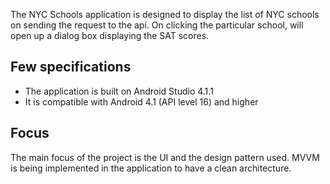 The NYC Schools application is designed to display the list of NYC schools on sending the request to the api. 
On clicking the particular school, will open up a dialog box displaying the SAT scores.

## Few specifications

- The application is built on Android Studio 4.1.1
- It is compatible with Android 4.1 (API level 16) and higher

## Focus

The main focus of the project is the UI and the design pattern used. MVVM is being implemented in the application to have a clean architecture.
